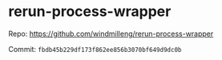 # rerun-process-wrapper


Repo: https://github.com/windmilleng/rerun-process-wrapper

Commit: `fbdb45b229df173f862ee856b3070bf649d9dc0b`
